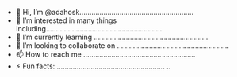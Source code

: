 - 👋 Hi, I’m @adahosk.........................................................
- 👀 I’m interested in many things including..........................................................
- 🌱 I’m currently learning .........................................................
- 💞️ I’m looking to collaborate on ........................................................
- 📫 How to reach me ........................................................
- ⚡ Fun facts: ......................................................
..
<!---
adahosk/adahosk is a ✨ special ✨ repository because its `README.md` (this file) appears on your GitHub profile.
You can click the Preview link to take a look at your changes.
--->

